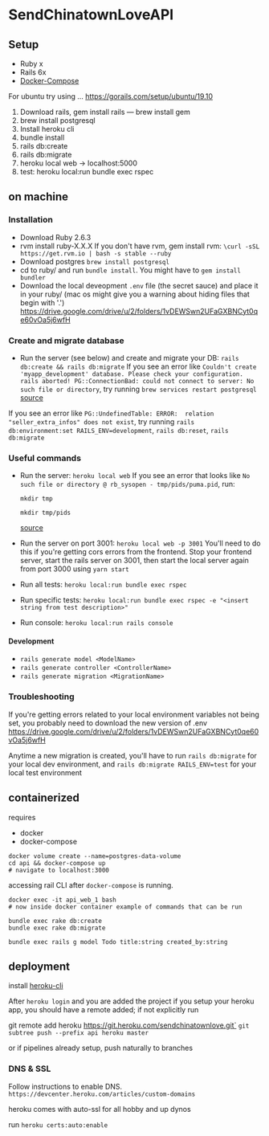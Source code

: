 
# SendChinatownLoveAPI

## Setup
- Ruby x
- Rails 6x
- [Docker-Compose](https://docs.docker.com/compose/install/)


For ubuntu try using ...
https://gorails.com/setup/ubuntu/19.10

1. Download rails, gem install rails — brew install gem
2. brew install postgresql
3. Install heroku cli
4. bundle install
5. rails db:create
6. rails db:migrate
7. heroku local web -> localhost:5000
8. test: heroku local:run bundle exec rspec

## on machine

### Installation
- Download Ruby 2.6.3
- rvm install ruby-X.X.X
If you don't have rvm, gem install rvm:
`\curl -sSL https://get.rvm.io | bash -s stable --ruby`
- Download postgres
`brew install postgresql`
- cd to ruby/ and run `bundle install`. You might have to `gem install bundler`
- Download the local deveopment `.env` file (the secret sauce) and place it in your ruby/ (mac os might give you
a warning about hiding files that begin with '.')
https://drive.google.com/drive/u/2/folders/1vDEWSwn2UFaGXBNCyt0qe60vOa5j6wfH

### Create and migrate database
- Run the server (see below) and create and migrate your DB:
`rails db:create && rails db:migrate`
If you see an error like 
`Couldn't create 'myapp_development' database. Please check your configuration.
rails aborted!
PG::ConnectionBad: could not connect to server: No such file or directory`, try running `brew services restart postgresql` [source](https://stackoverflow.com/questions/19828385/pgconnectionbad-could-not-connect-to-server-connection-refused)

If you see an error like `PG::UndefinedTable: ERROR:  relation "seller_extra_infos" does not exist`, try running `rails db:environment:set RAILS_ENV=development`, `rails db:reset`, `rails db:migrate`

### Useful commands
- Run the server: `heroku local web`
  If you see an error that looks like `No such file or directory @ rb_sysopen - tmp/pids/puma.pid`, run:
  
  `mkdir tmp`
  
  `mkdir tmp/pids`
  
  [source](https://stackoverflow.com/questions/52862529/no-such-file-or-directory-rb-sysopen-tmp-pids-puma-pid)
  
- Run the server on port 3001: `heroku local web -p 3001`
You'll need to do this if you're getting cors errors from the frontend. Stop your frontend server, start the rails server on 3001, then start the local server again from port 3000 using `yarn start`
- Run all tests: `heroku local:run bundle exec rspec`
- Run specific tests: `heroku local:run bundle exec rspec -e "<insert string from test description>"`
- Run console: `heroku local:run rails console`

#### Development
- `rails generate model <ModelName>`
- `rails generate controller <ControllerName>`
- `rails generate migration <MigrationName>`

### Troubleshooting

If you're getting errors related to your local environment variables not being set, you probably need to download the new version of .env
https://drive.google.com/drive/u/2/folders/1vDEWSwn2UFaGXBNCyt0qe60vOa5j6wfH

Anytime a new migration is created, you'll have to run `rails db:migrate` for your local dev environment, and `rails db:migrate RAILS_ENV=test` for your local test environment

## containerized
requires
- docker
- docker-compose

```
docker volume create --name=postgres-data-volume
cd api && docker-compose up
# navigate to localhost:3000
```
accessing rail CLI after `docker-compose` is running.

```
docker exec -it api_web_1 bash
# now inside docker container example of commands that can be run

bundle exec rake db:create
bundle exec rake db:migrate

bundle exec rails g model Todo title:string created_by:string
```


## deployment

install [heroku-cli](https://devcenter.heroku.com/articles/heroku-cli)

After `heroku login` and you are added the project
if you setup your heroku app, you should have a remote added; if not explicitly run

git remote add heroku https://git.heroku.com/sendchinatownlove.git`
`git subtree push --prefix api heroku master`

or if pipelines already setup, push naturally to branches


### DNS & SSL
Follow instructions to enable DNS. `https://devcenter.heroku.com/articles/custom-domains`


heroku comes with auto-ssl for all hobby and up dynos

run
`heroku certs:auto:enable`
